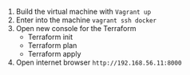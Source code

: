  1. Build the virtual machine with `Vagrant up`
 2. Enter into the machine `vagrant ssh docker`
 3. Open new console for the Terraform
    - Terraform init
    - Terraform plan
    - Terraform apply
 4. Open internet browser `http://192.168.56.11:8000`
